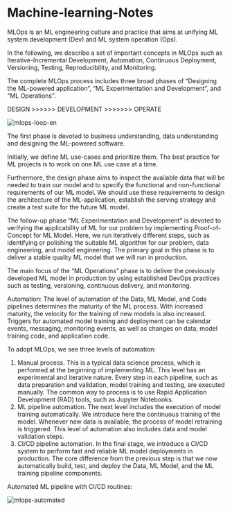 # Machine-learning-Notes

MLOps is an ML engineering culture and practice that aims at unifying ML system development (Dev) and ML system operation (Ops).

In the following, we describe a set of important concepts in MLOps such as Iterative-Incremental Development, Automation, Continuous Deployment, Versioning, Testing, Reproducibility, and Monitoring.

The complete MLOps process includes three broad phases of “Designing the ML-powered application”, “ML Experimentation and Development”, and “ML Operations”.

DESIGN >>>>>> DEVELOPMENT >>>>>>> OPERATE

![mlops-loop-en](https://user-images.githubusercontent.com/101935492/175368951-ff4a6f4c-cc2d-46f6-a4a8-c750385bc9b9.jpg)

The first phase is devoted to business understanding, data understanding and designing the ML-powered software. 

Initially, we define ML use-cases and prioritize them. 
The best practice for ML projects is to work on one ML use case at a time. 

Furthermore, the design phase aims to inspect the available data that will be needed to train our model and to specify the functional and non-functional requirements of our ML model. 
We should use these requirements to design the architecture of the ML-application, establish the serving strategy and create a test suite for the future ML model.

The follow-up phase “ML Experimentation and Development” is devoted to verifying the applicability of ML for our problem by implementing Proof-of-Concept for ML Model. Here, we run iteratively different steps, such as identifying or polishing the suitable ML algorithm for our problem, data engineering, and model engineering. The primary goal in this phase is to deliver a stable quality ML model that we will run in production.

The main focus of the “ML Operations” phase is to deliver the previously developed ML model in production by using established DevOps practices such as testing, versioning, continuous delivery, and monitoring.


Automation:
The level of automation of the Data, ML Model, and Code pipelines determines the maturity of the ML process. 
With increased maturity, the velocity for the training of new models is also increased. 
Triggers for automated model training and deployment can be calendar events, messaging, monitoring events, as well as changes on data, model training code, and application code.

To adopt MLOps, we see three levels of automation:
1. Manual process. This is a typical data science process, which is performed at the beginning of implementing ML. This level has an experimental and iterative nature. Every step in each pipeline, such as data preparation and validation, model training and testing, are executed manually. The common way to process is to use Rapid Application Development (RAD) tools, such as Jupyter Notebooks.
2. ML pipeline automation. The next level includes the execution of model training automatically. We introduce here the continuous training of the model. Whenever new data is available, the process of model retraining is triggered. This level of automation also includes data and model validation steps.
3. CI/CD pipeline automation. In the final stage, we introduce a CI/CD system to perform fast and reliable ML model deployments in production. The core difference from the previous step is that we now automatically build, test, and deploy the Data, ML Model, and the ML training pipeline components.

Automated ML pipeline with CI/CD routines:

![mlops-automated](https://user-images.githubusercontent.com/101935492/175422911-5f5220b9-2ab6-4836-8735-bd528fabaf84.jpg)




